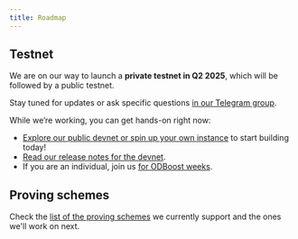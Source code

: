 ```yaml
---
title: Roadmap
---
```


## Testnet

We are on our way to launch a **private testnet in Q2 2025**, which will be followed by a public testnet.

Stay tuned for updates or ask specific questions [in our Telegram group](https://t.me/hyle_org).

While we’re working, you can get hands-on right now:

- [Explore our public devnet or spin up your own instance](..//quickstart/devnet.md) to start building today!
- [Read our release notes for the devnet](./release-notes.md).
- If you are an individual, join us [for ODBoost weeks](https://app.onlydust.com/p/hyl).

## Proving schemes

Check the [list of the proving schemes](../concepts/proof-generation.md#our-supported-proving-schemes) we currently support and the ones we'll work on next.
